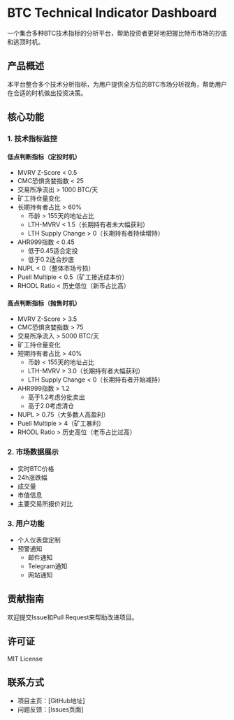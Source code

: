 # BTC Technical Indicator Dashboard

一个集合多种BTC技术指标的分析平台，帮助投资者更好地把握比特币市场的抄底和逃顶时机。

## 产品概述

本平台整合多个技术分析指标，为用户提供全方位的BTC市场分析视角，帮助用户在合适的时机做出投资决策。

## 核心功能

### 1. 技术指标监控

#### 低点判断指标（定投时机）
- MVRV Z-Score < 0.5
- CMC恐惧贪婪指数 < 25
- 交易所净流出 > 1000 BTC/天
- 矿工持仓量变化
- 长期持有者占比 > 60%
  - 币龄 > 155天的地址占比
  - LTH-MVRV < 1.5（长期持有者未大幅获利）
  - LTH Supply Change > 0（长期持有者持续增持）
- AHR999指数 < 0.45
  - 低于0.45适合定投
  - 低于0.2适合抄底
- NUPL < 0（整体市场亏损）
- Puell Multiple < 0.5（矿工接近成本价）
- RHODL Ratio < 历史低位（新币占比高）

#### 高点判断指标（抛售时机）
- MVRV Z-Score > 3.5
- CMC恐惧贪婪指数 > 75
- 交易所净流入 > 5000 BTC/天
- 矿工持仓量变化
- 短期持有者占比 > 40%
  - 币龄 < 155天的地址占比
  - LTH-MVRV > 3.0（长期持有者大幅获利）
  - LTH Supply Change < 0（长期持有者开始减持）
- AHR999指数 > 1.2
  - 高于1.2考虑分批卖出
  - 高于2.0考虑清仓
- NUPL > 0.75（大多数人高盈利）
- Puell Multiple > 4（矿工暴利）
- RHODL Ratio > 历史高位（老币占比过高）

### 2. 市场数据展示
- 实时BTC价格
- 24h涨跌幅
- 成交量
- 市值信息
- 主要交易所报价对比

### 3. 用户功能
- 个人仪表盘定制
- 预警通知
  - 邮件通知
  - Telegram通知
  - 网站通知


## 贡献指南

欢迎提交Issue和Pull Request来帮助改进项目。

## 许可证

MIT License

## 联系方式

- 项目主页：[GitHub地址]
- 问题反馈：[Issues页面]